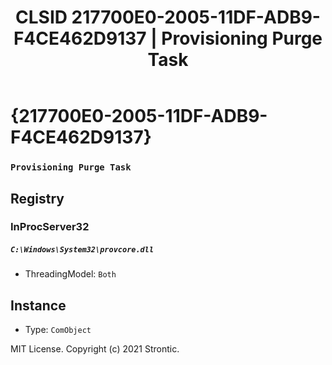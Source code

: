 ﻿---
title: "CLSID 217700E0-2005-11DF-ADB9-F4CE462D9137 | Provisioning Purge Task"
excerpt: What is COM-Object CLSID 217700E0-2005-11DF-ADB9-F4CE462D9137?
---

# {217700E0-2005-11DF-ADB9-F4CE462D9137}

### `Provisioning Purge Task`

## Registry


### InProcServer32

##### `C:\Windows\System32\provcore.dll`
* ThreadingModel: `Both`

## Instance

* Type: `ComObject`

MIT License. Copyright (c) 2021 Strontic.


